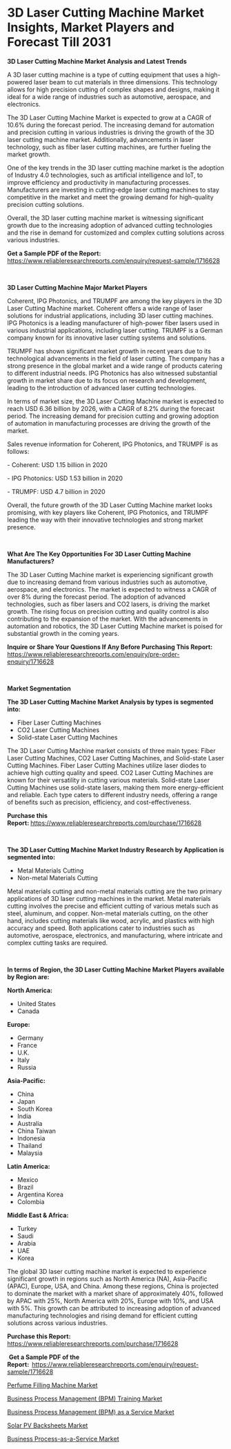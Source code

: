 <p><h1>3D Laser Cutting Machine Market Insights, Market Players and Forecast Till 2031</h1></p><p><strong>3D Laser Cutting Machine Market Analysis and Latest Trends</strong></p>
<p><p>A 3D laser cutting machine is a type of cutting equipment that uses a high-powered laser beam to cut materials in three dimensions. This technology allows for high precision cutting of complex shapes and designs, making it ideal for a wide range of industries such as automotive, aerospace, and electronics.</p><p>The 3D Laser Cutting Machine Market is expected to grow at a CAGR of 10.6% during the forecast period. The increasing demand for automation and precision cutting in various industries is driving the growth of the 3D laser cutting machine market. Additionally, advancements in laser technology, such as fiber laser cutting machines, are further fueling the market growth.</p><p>One of the key trends in the 3D laser cutting machine market is the adoption of Industry 4.0 technologies, such as artificial intelligence and IoT, to improve efficiency and productivity in manufacturing processes. Manufacturers are investing in cutting-edge laser cutting machines to stay competitive in the market and meet the growing demand for high-quality precision cutting solutions.</p><p>Overall, the 3D laser cutting machine market is witnessing significant growth due to the increasing adoption of advanced cutting technologies and the rise in demand for customized and complex cutting solutions across various industries.</p></p>
<p><strong>Get a Sample PDF of the Report:&nbsp;</strong> <a href="https://www.reliableresearchreports.com/enquiry/request-sample/1716628">https://www.reliableresearchreports.com/enquiry/request-sample/1716628</a></p>
<p>&nbsp;</p>
<p><strong>3D Laser Cutting Machine Major Market Players</strong></p>
<p><p>Coherent, IPG Photonics, and TRUMPF are among the key players in the 3D Laser Cutting Machine market. Coherent offers a wide range of laser solutions for industrial applications, including 3D laser cutting machines. IPG Photonics is a leading manufacturer of high-power fiber lasers used in various industrial applications, including laser cutting. TRUMPF is a German company known for its innovative laser cutting systems and solutions.</p><p>TRUMPF has shown significant market growth in recent years due to its technological advancements in the field of laser cutting. The company has a strong presence in the global market and a wide range of products catering to different industrial needs. IPG Photonics has also witnessed substantial growth in market share due to its focus on research and development, leading to the introduction of advanced laser cutting technologies.</p><p>In terms of market size, the 3D Laser Cutting Machine market is expected to reach USD 6.36 billion by 2026, with a CAGR of 8.2% during the forecast period. The increasing demand for precision cutting and growing adoption of automation in manufacturing processes are driving the growth of the market.</p><p>Sales revenue information for Coherent, IPG Photonics, and TRUMPF is as follows:</p><p>- Coherent: USD 1.15 billion in 2020</p><p>- IPG Photonics: USD 1.53 billion in 2020</p><p>- TRUMPF: USD 4.7 billion in 2020</p><p>Overall, the future growth of the 3D Laser Cutting Machine market looks promising, with key players like Coherent, IPG Photonics, and TRUMPF leading the way with their innovative technologies and strong market presence.</p></p>
<p>&nbsp;</p>
<p><strong>What Are The Key Opportunities For 3D Laser Cutting Machine Manufacturers?</strong></p>
<p><p>The 3D Laser Cutting Machine market is experiencing significant growth due to increasing demand from various industries such as automotive, aerospace, and electronics. The market is expected to witness a CAGR of over 8% during the forecast period. The adoption of advanced technologies, such as fiber lasers and CO2 lasers, is driving the market growth. The rising focus on precision cutting and quality control is also contributing to the expansion of the market. With the advancements in automation and robotics, the 3D Laser Cutting Machine market is poised for substantial growth in the coming years.</p></p>
<p><strong>Inquire or Share Your Questions If Any Before Purchasing This Report:</strong> <a href="https://www.reliableresearchreports.com/enquiry/pre-order-enquiry/1716628">https://www.reliableresearchreports.com/enquiry/pre-order-enquiry/1716628</a></p>
<p>&nbsp;</p>
<p><strong>Market Segmentation</strong></p>
<p><strong>The 3D Laser Cutting Machine Market Analysis by types is segmented into:</strong></p>
<p><ul><li>Fiber Laser Cutting Machines</li><li>CO2 Laser Cutting Machines</li><li>Solid-state Laser Cutting Machines</li></ul></p>
<p><p>The 3D Laser Cutting Machine market consists of three main types: Fiber Laser Cutting Machines, CO2 Laser Cutting Machines, and Solid-state Laser Cutting Machines. Fiber Laser Cutting Machines utilize laser diodes to achieve high cutting quality and speed. CO2 Laser Cutting Machines are known for their versatility in cutting various materials. Solid-state Laser Cutting Machines use solid-state lasers, making them more energy-efficient and reliable. Each type caters to different industry needs, offering a range of benefits such as precision, efficiency, and cost-effectiveness.</p></p>
<p><strong>Purchase this Report:&nbsp;</strong><a href="https://www.reliableresearchreports.com/purchase/1716628">https://www.reliableresearchreports.com/purchase/1716628</a></p>
<p>&nbsp;</p>
<p><strong>The 3D Laser Cutting Machine Market Industry Research by Application is segmented into:</strong></p>
<p><ul><li>Metal Materials Cutting</li><li>Non-metal Materials Cutting</li></ul></p>
<p><p>Metal materials cutting and non-metal materials cutting are the two primary applications of 3D laser cutting machines in the market. Metal materials cutting involves the precise and efficient cutting of various metals such as steel, aluminum, and copper. Non-metal materials cutting, on the other hand, includes cutting materials like wood, acrylic, and plastics with high accuracy and speed. Both applications cater to industries such as automotive, aerospace, electronics, and manufacturing, where intricate and complex cutting tasks are required.</p></p>
<p>&nbsp;</p>
<p><strong>In terms of Region, the 3D Laser Cutting Machine Market Players available by Region are:</strong></p>
<p>
    <p> <strong> North America: </strong>
        <ul>
            <li>United States</li>
            <li>Canada</li>
        </ul>
        </p> 
    <p> <strong> Europe: </strong>
        <ul>
            <li>Germany</li>
            <li>France</li>
            <li>U.K.</li>
            <li>Italy</li>
            <li>Russia</li>
        </ul>
        </p> 
    <p> <strong> Asia-Pacific: </strong>
        <ul>
            <li>China</li>
            <li>Japan</li>
            <li>South Korea</li>
            <li>India</li>
            <li>Australia</li>
            <li>China Taiwan</li>
            <li>Indonesia</li>
            <li>Thailand</li>
            <li>Malaysia</li>
        </ul>
        </p> 
    <p> <strong> Latin America: </strong>
        <ul>
            <li>Mexico</li>
            <li>Brazil</li>
            <li>Argentina Korea</li>
            <li>Colombia</li>
        </ul>
        </p> 
    <p> <strong> Middle East & Africa: </strong>
        <ul>
            <li>Turkey</li>
            <li>Saudi</li>
            <li>Arabia</li>
            <li>UAE</li>
            <li>Korea</li>
        </ul>
    </p>
    </p>
<p><p>The global 3D laser cutting machine market is expected to experience significant growth in regions such as North America (NA), Asia-Pacific (APAC), Europe, USA, and China. Among these regions, China is projected to dominate the market with a market share of approximately 40%, followed by APAC with 25%, North America with 20%, Europe with 10%, and USA with 5%. This growth can be attributed to increasing adoption of advanced manufacturing technologies and rising demand for efficient cutting solutions across various industries.</p></p>
<p><strong>Purchase this Report: </strong><a href="https://www.reliableresearchreports.com/purchase/1716628">https://www.reliableresearchreports.com/purchase/1716628</a></p>
<p>&nbsp;<strong>Get a Sample PDF of the Report:&nbsp;&nbsp;</strong><a href="https://www.reliableresearchreports.com/enquiry/request-sample/1716628">https://www.reliableresearchreports.com/enquiry/request-sample/1716628</a></p>
<p><strong></strong></p>
<p><p><a href="https://github.com/shotows/Market-Research-Report-List-1/blob/main/perfume-filling-machine-market.md">Perfume Filling Machine Market</a></p><p><a href="https://medium.com/@gaberaynor54567/business-process-management-bpm-training-market-size-reveals-the-best-marketing-channels-in-b369185e0d7a">Business Process Management (BPM) Training Market</a></p><p><a href="https://medium.com/@gaberaynor54567/business-process-management-bpm-as-a-service-market-insight-market-trends-growth-forecasted-9bb9b3dacc4a">Business Process Management (BPM) as a Service Market</a></p><p><a href="https://github.com/beatblasta/Market-Research-Report-List-2/blob/main/solar-pv-backsheets-market.md">Solar PV Backsheets Market</a></p><p><a href="https://medium.com/@gaberaynor54567/business-process-as-a-service-nbsp-market-focuses-on-market-share-size-and-projected-forecast-till-9496b1e8eed2">Business Process-as-a-Service Market</a></p></p>